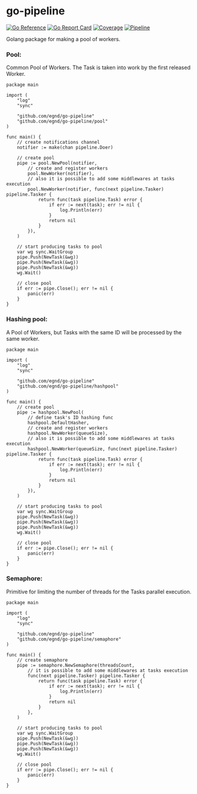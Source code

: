 # go-pipeline

[![Go Reference](https://pkg.go.dev/badge/github.com/egnd/go-pipeline.svg)](https://pkg.go.dev/github.com/egnd/go-pipeline)
[![Go Report Card](https://goreportcard.com/badge/github.com/egnd/go-pipeline)](https://goreportcard.com/report/github.com/egnd/go-pipeline)
[![Coverage](https://gocover.io/_badge/github.com/egnd/go-pipeline)](https://gocover.io/github.com/egnd/go-pipeline)
[![Pipeline](https://github.com/egnd/go-pipeline/actions/workflows/pipeline.yml/badge.svg)](https://github.com/egnd/go-pipeline/actions?query=workflow%3APipeline)

Golang package for making a pool of workers.

### Pool:
Common Pool of Workers. The Task is taken into work by the first released Worker.
```golang
package main

import (
	"log"
	"sync"

	"github.com/egnd/go-pipeline"
	"github.com/egnd/go-pipeline/pool"
)

func main() {
	// create notifications channel
	notifier := make(chan pipeline.Doer)

	// create pool
	pipe := pool.NewPool(notifier,
		// create and register workers
		pool.NewWorker(notifier),
		// also it is possible to add some middlewares at tasks execution
		pool.NewWorker(notifier, func(next pipeline.Tasker) pipeline.Tasker {
			return func(task pipeline.Task) error {
				if err := next(task); err != nil {
					log.Println(err)
				}
				return nil
			}
		}),
	)

	// start producing tasks to pool
	var wg sync.WaitGroup
	pipe.Push(NewTask(&wg))
	pipe.Push(NewTask(&wg))
	pipe.Push(NewTask(&wg))
	wg.Wait()

	// close pool
	if err := pipe.Close(); err != nil {
		panic(err)
	}
}

```

### Hashing pool:
A Pool of Workers, but Tasks with the same ID will be processed by the same worker.
```golang
package main

import (
	"log"
	"sync"

	"github.com/egnd/go-pipeline"
	"github.com/egnd/go-pipeline/hashpool"
)

func main() {
	// create pool
	pipe := hashpool.NewPool(
		// define task's ID hashing func
		hashpool.DefaultHasher,
		// create and register workers
		hashpool.NewWorker(queueSize),
		// also it is possible to add some middlewares at tasks execution
		hashpool.NewWorker(queueSize, func(next pipeline.Tasker) pipeline.Tasker {
			return func(task pipeline.Task) error {
				if err := next(task); err != nil {
					log.Println(err)
				}
				return nil
			}
		}),
	)

	// start producing tasks to pool
	var wg sync.WaitGroup
	pipe.Push(NewTask(&wg))
	pipe.Push(NewTask(&wg))
	pipe.Push(NewTask(&wg))
	wg.Wait()

	// close pool
	if err := pipe.Close(); err != nil {
		panic(err)
	}
}

```

### Semaphore:
Primitive for limiting the number of threads for the Tasks parallel execution.
```golang
package main

import (
	"log"
	"sync"

	"github.com/egnd/go-pipeline"
	"github.com/egnd/go-pipeline/semaphore"
)

func main() {
	// create semaphore
	pipe := semaphore.NewSemaphore(threadsCount,
		// it is possible to add some middlewares at tasks execution
		func(next pipeline.Tasker) pipeline.Tasker {
			return func(task pipeline.Task) error {
				if err := next(task); err != nil {
					log.Println(err)
				}
				return nil
			}
		},
	)

	// start producing tasks to pool
	var wg sync.WaitGroup
	pipe.Push(NewTask(&wg))
	pipe.Push(NewTask(&wg))
	pipe.Push(NewTask(&wg))
	wg.Wait()

	// close pool
	if err := pipe.Close(); err != nil {
		panic(err)
	}
}

```